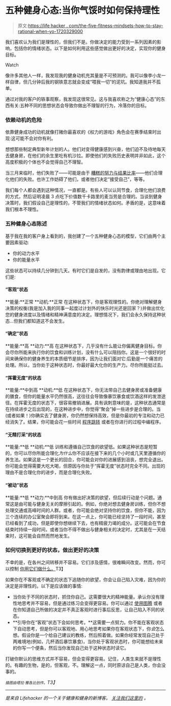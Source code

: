 # 五种健身心态:当你气馁时如何保持理性

> 原文:[https://life hacker . com/the-five-fitness-mindsets-how-to-stay-rational-when-yo-1720329000](https://lifehacker.com/the-five-fitness-mindsets-how-to-stay-rational-when-yo-1720329000)

我们喜欢认为我们是理性的，但我们不是。你做决定的能力受到一系列因素的影响，包括你的情绪状态。以下是如何利用这些感觉做出更好的决定，实现你的健身目标。

Watch

像许多其他人一样，我发现我的健身动机充其量是不可预测的。我可以像李小龙一样自律，但几分钟后我的钢铁意志就会变成“喂我一切”的泥坑。我知道我并不孤单。

通过对我的客户的轶事观察，我发现这很常见。这与我喜欢称之为“健康心态”的东西有关:五种不同的思想状态会导致你做出不理智的行为，冷落你的目标。

### 依赖动机的危险

依靠健身成功的动机就像打赌你最喜欢的《权力的游戏》角色会在赛季结束时出现:这可能不会对你有利。

想想那些制定典型新年计划的人。他们对变得健康感到兴奋，他们迫不及待地每天去健身房，在他们的余生里吃有机沙拉。即使他们的失败历史表明并非如此，这个高度积极的个体也不会觉得自己不理智。

当三月来临时，他们失败了——可能是由于 [糟糕的努力与结果比率](http://dicktalens.com/when-its-better-not-to-make-progress-a-mathematical-look/)——他们合理化他们的失败。也许工作妨碍了他们，或者他们决定“接受自己”，等等。

我们每个人都会遇到这种情况，一直都是。有些人可以认同节食，合理化他们浪费的方式，然后证明凌晨 3 点吃下价值数千卡路里的麦当劳是合理的。当谈到健身决策时，我们假设自己是理性的，不管我们的情绪状态如何。矛盾的是，这意味着我们根本不理性。

### 五种健身心态陈述

基于我在我的客户身上看到的，我创建了一个五种健身心态的模型，它们由两个主要因素驱动:

*   你的动力水平
*   你的能量水平

这些状态可以持续几分钟到几天。有时它们是自发的，没有韵律或理由地出现。它们是:

#### “客观”状态

**能量:**正常
**动机:**正常
在这种状态下，你是客观理性的。你绝对理解健身决策的权衡(我是加入我的同事一起度过计划外的快乐时光还是回家？)并做出优化您的健身进度以及情绪和精神满意度的决定。理想情况下，我们会永久保持这种状态...但我们都知道这不会发生。

#### “确定”状态

**能量:**高
**动力:**高
在这种状态下，几乎没有什么能让你偏离健身目标。你会尽你所能来执行你的饮食和训练计划，没有什么可以阻挡你。这是一个很好的时间来确保你的健身养生的本质细节是排序，因为让我们面对它:后勤是一个痛苦的处理。所以，当你处于这种状态时，你最好最大化你的生产力。尽你所能挺过去。

#### “挥霍无度”的状态

**能量:**中到高
**动机:**低
在这种状态下，你无法带自己去健身房或准备健康的膳食，但你的能量水平仍然很高，这往往会导致像暴饮暴食或饮酒这样的发泄途径。在挥霍无度的状态下，很容易撤销进展。具有讽刺意味的是，这种状态通常是在持续进步之后出现的，在这种进步中，你觉得“聚会”掉一些进步是合理的。当(或者如果！)你确实去了健身房，你仍然想保持高效，但是你最初的专注和动力已经消失了。结果，你可能会花一些时间 [程序跳转](http://bit.ly/1blsSfX) 或者在你进行的过程中编程序。

#### “无精打采”的状态

**能量:**低
**动机:**低
训练和遵循自己饮食的欲望低。如果这种状态是短暂的，你可以尽你所能合理化*为什么*你不应该在接下来的几个小时或几天里遵循你的养生法。如果这是一个更长的回合，你可能会对你的进展感到沮丧，想完全退出。你可能会觉得需要大吃大喝，但原因与你处于“挥霍无度”状态时完全不同。出现的理由不是合理化你的进步，而是合理化失败。

#### “被动”状态

**能量:**低
**动力:**中到高
你有做出好决策的欲望，但后续行动是个问题。通常这是由可能与健身无关的摩擦引起的。例如，你绝对想去健身房训练，但你不想处理交通或高峰时间的人群。或者，你可能会绝对坚持你的饮食，但你不能，因为三个连续的办公室聚会即将到来。在这一点上，你可能已经坚持了一段时间，甚至已经看到了成功，但是即使你想继续下去，也有精疲力竭的成分。这可能会在节食结束时持续一段时间，或者当你不得不做出与健身相关的决定时，尤其是在一天结束时，这可能会自然而然地发生。

### 如何切换到更好的状态，做出更好的决策

不幸的是，在各州之间转移并不容易。它们涉及感情，很难瞬间改变。然而，你可以控制 [你用它们做什么。](http://vitals.lifehacker.com/decouple-your-feelings-from-your-actions-for-fitness-su-1687543731)T3】

如果你在不客观或不确定的状态下追随你的欲望，你会让自己陷入灾难，因为你的决定是非理性的。以下是应该做的事情:

*   当你处于不同的状态时，抓住你自己。这需要很大的精神能量。承认你没有理性地思考并不容易，但是通过练习会变得更容易。你可以通过 [使用图腾](http://dicktalens.com/how-to-stop-binge-eating-for-good/) 或者在你知道自己所做的决定并不真正客观时进行事后反思，让自己陷入不同的状态。
*   **引导你在“客观”状态下会如何思考。**这需要一点努力。你不能在客观状态下自动思考，但是你可以客观地、用心地思考如果你在客观状态下，你*会*怎么想。假设你是一个给自己建议的教练，然后照着做。如果你经常发现自己处于两难境地(例如，几杯酒后暴饮暴食)，当你处于客观状态时，你可能想给未来的你写一个便条，然后当你发现自己处于这种状态时读它。

打破你默认的思维方式并不容易，但会变得更容易。记住，人类生来就不是理性的。有趣的生物，是的，但客观，不。理解这一点，同时原谅自己是人类，你会没事的。

*<small>插图由塔拉·雅各比创作。</small>T3】*

* * *

[](http://vitals.lifehacker.com/)**是来自 Lifehacker 的一个关于健康和健身的新博客。* [*关注我们这里的*](https://twitter.com/VitalsLH) *。**